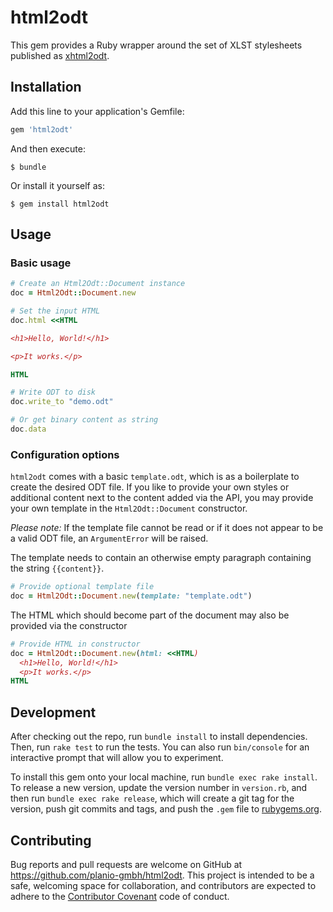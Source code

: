 # html2odt

This gem provides a Ruby wrapper around the set of XLST stylesheets published as
[xhtml2odt](https://gitlab.com/abompard/xhtml2odt).

## Installation

Add this line to your application's Gemfile:

```ruby
gem 'html2odt'
```

And then execute:

    $ bundle

Or install it yourself as:

    $ gem install html2odt

## Usage

### Basic usage

```ruby
# Create an Html2Odt::Document instance
doc = Html2Odt::Document.new

# Set the input HTML
doc.html <<HTML

<h1>Hello, World!</h1>

<p>It works.</p>

HTML

# Write ODT to disk
doc.write_to "demo.odt"

# Or get binary content as string
doc.data
```

### Configuration options

`html2odt` comes with a basic `template.odt`, which is as a boilerplate to create
the desired ODT file. If you like to provide your own styles or additional
content next to the content added via the API, you may provide your own template
in the `Html2Odt::Document` constructor.

*Please note:* If the template file cannot be read or if it does not appear to
be a valid ODT file, an `ArgumentError` will be raised.

The template needs to contain an otherwise empty paragraph containing the string
`{{content}}`.

```ruby
# Provide optional template file
doc = Html2Odt::Document.new(template: "template.odt")
```




The HTML which should become part of the document may also be provided via the
constructor

```ruby
# Provide HTML in constructor
doc = Html2Odt::Document.new(html: <<HTML)
  <h1>Hello, World!</h1>
  <p>It works.</p>
HTML
```

## Development

After checking out the repo, run `bundle install` to install dependencies. Then,
run `rake test` to run the tests. You can also run `bin/console` for an
interactive prompt that will allow you to experiment.

To install this gem onto your local machine, run `bundle exec rake install`. To
release a new version, update the version number in `version.rb`, and then run
`bundle exec rake release`, which will create a git tag for the version, push
git commits and tags, and push the `.gem` file to
[rubygems.org](https://rubygems.org).

## Contributing

Bug reports and pull requests are welcome on GitHub at
https://github.com/planio-gmbh/html2odt. This project is intended to be a safe,
welcoming space for collaboration, and contributors are expected to adhere to
the [Contributor Covenant](http://contributor-covenant.org) code of conduct.

